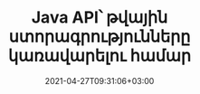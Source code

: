 ---
############################# Static ############################
layout: "product"
date: 2021-04-27T09:31:06+03:00
draft: false

product: "Signature"
product_tag: "signature"
platform: "Java"
platform_tag: "java"

############################# Head ############################
head_title: "Java Digital Signature API, ավելացնել eSignature PDF Word Excel պատկերին"
head_description: "Java թվային ստորագրության API: Էլեկտրոնային ստորագրության գրադարան՝ PDF, Microsoft Word, Excel աղյուսակներ, PowerPoint շնորհանդեսներ և պատկերային փաստաթղթերի ձևաչափեր թվային ստորագրելու համար:"

############################# Header ############################
title: "Java API՝ թվային ստորագրությունները կառավարելու համար"
description: "Կառավարեք պատկերի, QR-Code-ի, շտրիխ կոդի, մետատվյալների, տեքստի և դրոշմակնիքների էլեկտրոնային ստորագրությունը Java հավելվածներում՝ նկարներ ստորագրելու և թվային փաստաթղթի ֆայլերի ձևաչափերի համար:"
button:
    enable: true

############################# SubMenu ############################
submenu:
    enable: true
    
    left:
        img_alt: "GroupDocs.Signature for Java"
        image: "https://www.groupdocs.cloud/templates/groupdocs/images/product-logos/groupdocs-signature-java.png"
        product: "GroupDocs.Signature"
        platform: "Java"

    middle:
        button:
            # button loop
            - link: "#overview"
              text: "Ընդհանուր ակնարկ"

            # button loop
            - link: "#features"
              text: "Հատկություններ"

            # button loop
            - link: "#support"
              text: "Աջակցություն"

            # button loop
            - link: "https://products.groupdocs.app/signature"
              text: "Live Demo"

            # button loop
            - link: "https://purchase.groupdocs.com/pricing/signature/java"
              text: "Գնագոյացում"

    right:
        link_download: "https://downloads.groupdocs.com/signature"
        link_learn: "https://docs.groupdocs.com/signature/java/"
        link_buy: "https://purchase.groupdocs.com"

############################# Overview ############################
overview:
    enable: true
    content: |
      GroupDocs.Signature for Java API-ն օգնում է ձեզ մշակել Java հավելվածներ էլեկտրոնային ստորագրությունների ֆունկցիոնալությամբ՝ ստորագրելու աջակցվող ձևաչափերի թվային փաստաթղթերը՝ առանց որևէ արտաքին ծրագրակազմ տեղադրելու: Այն աջակցում է տարբեր տեսակի էլեկտրոնային ստորագրությունների մանիպուլյացիաներին և կառավարմանը, ինչպիսիք են պատկերը, շտրիխ կոդը, QR-կոդը, դրոշմակնիք, տեքստը, օպտիկական և մետատվյալները: Ձեր բոլոր էլեկտրոնային բիզնես փաստաթղթերը, ինչպիսիք են Microsoft Office Word-ը, PowerPoint շնորհանդեսները, Excel աղյուսակները, պատկերները և PDF ֆայլերը, կարող են թվային ստորագրվել՝ հարմարեցնելով ստորագրության հատկությունները, օրինակ. ստվեր, չափսեր, հավասարեցում և ավելին՝ ըստ ձեր պահանջների: Թվային ստորագրության գրադարանը պարզ և թեթև է, որը բաղկացած է մեկ DLL ֆայլից, որը կարող է հեշտությամբ ինտեգրվել նոր կամ գոյություն ունեցող Java հավելվածում:  

      GroupDocs.Signature-ի Java API-ի միջոցով դուք կարող եք բեռնել բոլոր գրանցված վկայագրերը համակարգից կամ գտնել առկա ստորագրությունները՝ օգտագործելով պարզ և առաջադեմ որոնում: Գաղտնաբառով պաշտպանված փաստաթղթերի հետ աշխատելու ընտրանքները, նշելով ընդհանուր ստորագրության հատկությունները (տեքստի չափը, անթափանցիկությունը, պտույտը, ստուգումը, տառատեսակի հատկությունները, գույնի ընտրանքները, էջի համարը, լայնությունը, վերևից, ձախից և այլն) և eSignature-ի տարբեր տեսակների ներդրման աջակցությունը դարձնում են այն հուսալի: e-Signatures կառավարման լուծում թվային փաստաթղթերի համար:  

      GroupDocs.Signature-ը Java-ի համար համատեղելի է Java-ի բոլոր տարբերակների հետ և աջակցում է հանրաճանաչ օպերացիոն համակարգերին (Windows, Linux, MacOS), որոնք ունակ են գործարկել Java-ի գործարկման ժամանակը:
    tabs:
      enable: true
      
      ## TAB ONE ##
      tab_one:
        description: |
          Սա GroupDocs.Signature-ի առանձնահատկությունների ակնարկն է Java-ի համար.
      
        right:
          enable: true
          icon: "fab fa-html5"
          title: "Ստորագրության տեսակները"
          content: |
            * Տեքստային ստորագրություն
            * Պատկերի ստորագրություն
            * Թվային ստորագրություններ
            * QR-Code Ստորագրություն
            * Շտրիխ կոդի ստորագրություն
            * Կնիքի ստորագրություն
            * Ձև-դաշտ Ստորագրություն
      
      ## TAB TWO ##
      tab_two:
        description: |
          Java էլեկտրոնային ստորագրման API-ն աջակցում է փաստաթղթերի ֆայլերի տարբեր ձևաչափերին, ինչպես նշված է ստորև: [Աջակցվող փաստաթղթերի ձևաչափեր:](https://docs.groupdocs.com/signature/java/supported-document-formats/)

        left:
          enable: true
          table:
            # table loop
            - title: "Microsoft Office"
              content: |
                * **Word:** DOC, DOCX, DOCM, DOT, DOTX, DOTM, RTF, TXT
                * **Excel:** XLS, XLSX, XLSM, XLSB, XLTM, XLT, XLTM, XLTX, XLAM, SXC, SpreadsheetML
                * **PowerPoint:** PPT, PPTX, PPS, PPSX, PPSM, POT, POTM, POTX, PPTM

        right:
          enable: true
          table:
            # table loop
            - title: "Images & Other Formats"
              content: |
                * **Պատկերներ**: JPG, BMP, PNG, TIFF, GIF, DCM, WEBP
                * **OpenDocument**: ODT, OTT, OTS, ODS, ODP, OTP, ODG
                * **Jpeg2000**: JP2, JPF, JPX, J2K, J2C, JPM
                * **Մետաֆայլեր**: EMF, WMF, CMX
                * **Դյուրակիր**: PDF
                * **Ընդարձակվող վեկտորային գրաֆիկա**: CDR, SVG
                * **Adobe Photoshop**: PSD
                * **Մյուսները**: DJVU

      ## TAB THREE ##
      tab_three:
        description: |
          GroupDocs.Signature-ը Java-ի համար աջակցում է հետևյալ օպերացիոն համակարգերի, շրջանակների և փաթեթների կառավարիչներին.
        
        left:
          enable: true
          table:
            # table loop
            - icon: "fab fa-windows"
              title: "Օպերացիոն համակարգեր"
              content: |
                * Microsoft Windows Desktop
                * Microsoft Windows Server
                * Linux
                * MacOS

            # table loop
            - icon: "fas fa-code"
              title: "Աջակցվող շրջանակներ"
              content: |
                * Java 7 (1.7) and above

        right:
          enable: true
          table:
            # table loop
            - icon: "fas fa-cogs"
              title: "Զարգացման միջավայրեր"
              content: |
                * NetBeans
                * IntelliJ IDEA
                * Eclipse
            # table loop
            - icon: "fas fa-tools"
              title: "Build Automation Tool"
              content: |
                * Maven

############################# Features ############################
features:
    enable: true
    title: "GroupDocs.Signature Java-ի առանձնահատկությունների համար"

    feature:
      # feature loop
      - icon: "fas fa-copy"
        content: "Ստեղծեք, կարդացեք, փոփոխեք, թաքցրեք և ջնջեք էլեկտրոնային ստորագրությունները աջակցվող փաստաթղթերի ձևաչափերից"

      # feature loop
      - icon: "fas fa-eye"
        content: "Ստորագրված փաստաթղթի հասանելիություն հոսքից, հարաբերական ուղուց կամ բացարձակ ուղուց"

      # feature loop
      - icon: "fas fa-bolt"
        content: "Կիրառել տեքստային ստորագրությունը փաստաթղթերի, աղյուսակների, ներկայացումների, պատկերների և PDF ֆայլերի վրա"
      
      # feature loop
      - icon: "fas fa-file-powerpoint"
        content: "Ավելացրեք տեքստի ստորագրությունը որպես ծանոթագրություն, կպչուն, պատկեր PDF ֆայլերին, ինչպես նաև կարգավորեք ոճը և գույնը"

      # feature loop
      - icon: "fas fa-code"
        content: "Ստորագրեք PDF փաստաթուղթը, պատկերի ֆայլը և ստացեք ելք տարբեր ֆայլի ձևաչափով"

      # feature loop
      - icon: "fas fa-cloud"
        content: "Թվային ստորագրեք պատկերները տեքստային ստորագրությամբ որպես ջրանիշ և ավելացրեք թափանցիկություն, պտտում էլեկտրոնային ստորագրությանը"

      # feature loop
      - icon: "fas fa-remove-format"
        content: "Որոնեք վկայագրեր և ստորագրեք Microsoft Word, Excel և PDF փաստաթղթեր թվային վկայագրերով"

      # feature loop
      - icon: "fas fa-comment-slash"
        content: "Ստորագրեք Բառի մշակման փաստաթղթերի ձևաչափերը բնիկ տեքստային ջրանիշներով"

      # feature loop
      - icon: "fas fa-location-arrow"
        content: "Օգտագործեք QR-Code, շտրիխ կոդ՝ Word, Slide, Cell, PDF և Image ֆայլեր ստորագրելու համար"

      # feature loop
      - icon: "fas fa-border-all"
        content: "Կազմաձևեք և կիրառեք դրոշմակնիքների ստորագրությունները անվտանգ աջակցվող ֆայլերի ձևաչափերի համար"

      # feature loop
      - icon: "fas fa-wrench"
        content: "Կարգավորեք և վերագրեք պատկերի ստորագրությունները փաստաթղթերին, աղյուսակներին, ներկայացումներին, պատկերներին և PDF ֆայլերին"

      # feature loop
      - icon: "fas fa-columns"
        content: "Կազմաձևեք ստորագրության հատկությունները, օրինակ՝ տեսք և զգացում, լուսանցքներ, հավասարեցում և այլն:"

      # feature loop
      - icon: "fas fa-file-word"
        content: "Կիրառել թվային ստորագրությունը գաղտնաբառով պաշտպանված փաստաթղթում"

      # feature loop
      - icon: "fas fa-envelope"
        content: "Կատարեք PDF փաստաթղթերի տեքստային ստուգում՝ օգտագործելով Ստորագրության կարգավորիչը"

      # feature loop
      - icon: "fas fa-print"
        content: "Word, Cell, PDF փաստաթղթերի թվային ստուգում .CER և .PFX վկայագրերի բեռնարկղերով"

      # feature loop
      - icon: "fas fa-file-archive"
        content: "Նշեք չափման միավորի տարբեր տեսակներ (օրինակ՝ միլիմետրեր, պիքսելներ և այլն) PDF տեքստային ստորագրությունների համար"

      # feature loop
      - icon: "fas fa-lock"
        content: "Ձեռք բերեք փաստաթղթի տեղեկատվությունը ֆայլի կամ URL-ի միջոցով - Ավելացնել ձևի դաշտի ստորագրություններ PDF փաստաթղթերին"

      # feature loop
      - icon: "fas fa-file-code"
        content: "Ավելացնել հատուկ տվյալների օբյեկտ, ներկառուցված VCard, էլփոստ, EPC, MeCard կամ իրադարձության օբյեկտ QR-Code-ում"
      
      # feature loop
      - icon: "fas fa-fill-drip"
        content: "Կիրառեք տարբեր վրձինների ոճեր ստորագրություններին, օրինակ՝ գրադիենտ, ճառագայթային, ամուր և հյուսվածքային խոզանակ"

      # feature loop
      - icon: "fas fa-file-excel"
        content: "Ստորագրեք փաստաթուղթ, որը գտնվում է FTP կամ Azure Cloud Storage-ում"

      # feature loop
      - icon: "fas fa-heading"
        content: "Սահմանեք տեքստի հավասարեցում Shapes-ի ներսում փաստաթղթերի, սլայդների, պատկերների և PDF ֆայլերի համար"

      # feature loop
      - icon: "fas fa-project-diagram"
        content: "Որոնեք, հաստատեք և թվային ստորագրեք PowerPoint-ի ներկայացման փաստաթղթերը"

      # feature loop
      - icon: "fas fa-cube"
        content: "Տեղադրեք ստորագրությունը՝ օգտագործելով պիքսելները բջջային փաստաթղթերում և տեքստի դիրքավորումը դրոշմակնիքների ստորագրությունների համար"

      # feature loop
      - icon: "fab fa-uncharted"
        content: "Իրականացնել ուղղանկյուն կնիքի ստորագրությունը կլորացված անկյուններով"

       # feature loop
      - icon: "fab fa-uncharted"
        content: "Ընդլայնել շտրիխ և QR-Code ստորագրությունները պատկերի տվյալների բովանդակությամբ"

       # feature loop
      - icon: "fab fa-uncharted"
        content: "Ստորագրման և որոնման ընտրանքների հետ աշխատելիս ավելացրեք կոդավորված մետատվյալների ստորագրություններ"

       # feature loop
      - icon: "fab fa-uncharted"
        content: "Տեղադրեք հատուկ օբյեկտներ մետատվյալների ստորագրություններում Word-ի, Excel-ի և շնորհանդեսների մեջ"

    more_feature:
      # more_feature_loop
      - title: "Հեշտությամբ կարգավորեք և կիրառեք էլեկտրոնային ստորագրությունները"
        content: |
          GroupDocs.Signature for Java API-ն հնարավորություն է տալիս կարգավորել և ավելացնել eSignatures աջակցվող փաստաթղթերի ձևաչափերին: Ստորև բերված է կոդի օրինակ, որը ցույց է տալիս, թե որքան պարզ է PDF ֆայլի վրա տեքստային ստորագրություն կիրառելը.

          ```java
          Signature signature = new Signature("sample.pdf");

          TextSignOptions options = new TextSignOptions("John Smith");
          // սահմանել ստորագրության դիրքը
          options.setLeft(100);
          options.setTop(100);
          
          // սահմանել ստորագրության ուղղանկյուն
          options.setWidth(100);
          options.setHeight(30);

          // սահմանել տեքստի գույնը և տառատեսակը
          options.setForeColor(Color.RED);
          SignatureFont signatureFont = new SignatureFont();
          signatureFont.setSize(12);
          signatureFont.setFamilyName("Comic Sans MS");
          options.setFont(signatureFont);
          options.setSignatureImplementation(TextSignatureImplementation.Sticker)

          // ստորագրել փաստաթուղթը ֆայլին
          signature.sign("sample_signed.pdf", options);
          ```

      # more_feature_loop
      - title: "Աջակցված շտրիխ կոդավորման տեսակները էլեկտրոնային ստորագրության համար"
        content: |
          Օգտագործելով GroupDocs.Signature-ը Java API-ի համար, դուք կարող եք կիրառել շտրիխ և QR-կոդի ստորագրություններ աջակցվող ֆայլերի ձևաչափերին: GroupDocs.Signature-ը Java-ի համար աջակցում է շտրիխ կոդերի կոդավորման տեսակների հսկայական շարք՝ բավարարելու պահանջների մեծ մասը: Աջակցվող շտրիխ կոդավորման տեսակները ներառում են՝ Code 11, Code 128, Code 16K/32, Databar codes, GS1 Codeblock, ISBN, ISMN, ISSN, ITF16, Pdf147, EAN8, EAN13, EAN14, UPCA, UPCE, Code3914 և Code39 Ընդլայնված.

          Նմանապես GroupDocs.Signature-ը Java API-ի համար թույլ է տալիս օգտագործել QR կոդի տեսակներ, ինչպիսիք են՝ QR, Aztec և Data Matrix: Աջակցվող QR-Code կոդավորման տեսակները ներառում են Aztec, DataMatrix, GS1 DataMatrix և GS1 QR:

      # more_feature_loop
      - title: "Որոնեք ստորագրություններ և վկայագրեր"
        content: |
          Java API-ի համար GroupDocs.Signature-ի միջոցով դուք կարող եք որոնել QR-Code-ի և Barcode-ի ստորագրությունները ցանկացած փաստաթղթում, շնորհանդեսում, աղյուսակում, պատկերում, ինչպես նաև PDF ֆայլում և ստանալ որոնման արդյունքը: Կարող եք նաև որոնել հատուկ տվյալների օբյեկտ QR-Code Signature-ով ստորագրված փաստաթղթերից, ինչպես նաև որոնել ստանդարտ VCard և Email Object QR-Code-ով ստորագրված փաստաթղթերից: Աջակցվում է նաև QR-Code ստորագրությունների կոդավորված տեքստի ստուգումը, ինչպես նաև PDF փաստաթղթերում մետատվյալների ստորագրության որոնումը: Կիրառեք լրացուցիչ որոնման չափանիշներ Words & Cells փաստաթղթերի թվային ստորագրությունների համար:  

          Որոնման տարբերակը հասանելի է նաև word փաստաթղթերի, սլայդների և աղյուսակների մետատվյալների ստորագրության համար, մինչդեռ ձևի դաշտի որոնումը հասանելի է PDF փաստաթղթերի համար:

      # more_feature_loop
      - title: "Կարգավորել eSignature հատկությունները"
        content: |
          Վերջնական օգտատերերի UX-ն ուժեղացնելու համար GroupDocs.Signature-ը Java API-ի համար տրամադրում է բազմաթիվ հատկություններ, որոնք կարելի է բավականին հեշտությամբ կարգավորել: Դուք կարող եք սահմանել տառատեսակի և գույնի ընտրանքներ (ֆոնի գույն, առաջին պլանի գույն, թավ, շեղ, ընդգծված, տառատեսակի ընտանիք, տառաչափ և այլն), ֆոնի և սահմանի ընտրանքներ (ֆոնի գույն, ֆոնի թափանցիկություն, եզրագծի գույն, եզրագծի գծիկի ոճ, սահմանի քաշը, Սահմանի թափանցիկություն և այլն), ստորագրության լուսանցքներ (ձախ, վերև, լայնություն, բարձրություն, լիցք և այլն), և կարգավորեք պատկերի ստորագրության տարածքը և ստորագրության հավասարեցումը (հորիզոնական հավասարեցում, ուղղահայաց հավասարեցում և այլն):

############################# Support ############################
support:
    enable: true

############################# Solutions ############################
solutions:
    enable: true
    title: "GroupDocs.Signature-ն առաջարկում է փաստաթղթերի ստորագրման API-ներ մշակման այլ հայտնի միջավայրերի համար"

    solution:
        # solution loop
        - img_alt: "GroupDocs.Signature for .NET"
          image: "https://www.groupdocs.cloud/templates/groupdocs/images/product-logos/groupdocs-signature-net.png"
          product: "GroupDocs.Signature"
          platform: ".NET"
          link: "/signature/net/"

############################# Back to top ###############################
back_to_top:
  enable: true
---